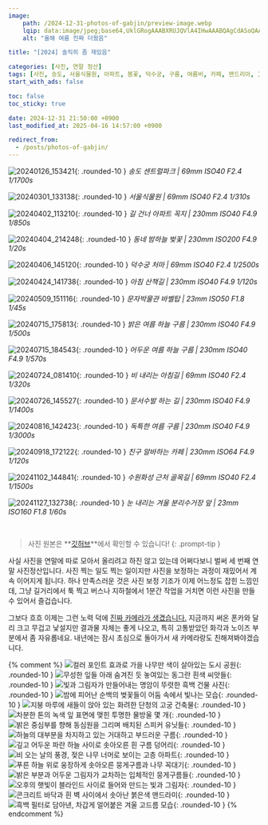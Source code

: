 ```yaml
---
image:
    path: /2024-12-31-photos-of-gabjin/preview-image.webp
    lqip: data:image/jpeg;base64,UklGRogAAABXRUJQVlA4IHwAAABQAgCdASoQAAgAAUAmJZgCdLoAEJEXQXspxpAAzj9wQghm4b3bbMOeM5+uLV8L7uZTzl5EZq2BXD9cl2GiCcEXLsAKr4eYgp1dn+ft8Z3raNVewBX/iIuoBhL9jGqUYhS5L5T2X1GIKpNt6Qu+vrbTgQ9lMeGbwOlk4AAA
    alt: "올해 여름 진짜 더웠음"

title: "[2024] 솔직히 좀 재밌음"

categories: [사진, 연말 정산]
tags: [사진, 송도, 서울식물원, 아파트, 봄꽃, 덕수궁, 구름, 여름비, 카페, 맨드리아, 고드름]
start_with_ads: false

toc: false
toc_sticky: true

date: 2024-12-31 21:50:00 +0900
last_modified_at: 2025-04-16 14:57:00 +0900

redirect_from:
  - /posts/photos-of-gabjin/
---
```


![20240126_153421](/photo/20240126_153421.webp){: .rounded-10 }
*송도 센트럴파크 | 69mm ISO40 F2.4 1/1700s*

![20240301_133138](/photo/20240301_133138.webp){: .rounded-10 }
*서울식물원 | 69mm ISO40 F2.4 1/310s*

![20240402_113210](/photo/20240402_113210.webp){: .rounded-10 }
*길 건너 아파트 꼭지 | 230mm ISO40 F4.9 1/850s*

![20240404_214248](/photo/20240404_214248.webp){: .rounded-10 }
*동네 밤하늘 벚꽃 | 230mm ISO200 F4.9 1/20s*

![20240406_145120](/photo/20240406_145120.webp){: .rounded-10 }
*덕수궁 처마 | 69mm ISO40 F2.4 1/2500s*

![20240424_141738](/photo/20240424_141738.webp){: .rounded-10 }
*아침 산책길 | 230mm ISO40 F4.9 1/120s*

![20240509_151116](/photo/20240509_151116.webp){: .rounded-10 }
*문자박물관 바벨탑 | 23mm ISO50 F1.8 1/45s*

![20240715_175813](/photo/20240715_175813.webp){: .rounded-10 }
*밝은 여름 하늘 구름 | 230mm ISO40 F4.9 1/500s*

![20240715_184543](/photo/20240715_184543.webp){: .rounded-10 }
*어두운 여름 하늘 구름 | 230mm ISO40 F4.9 1/570s*

![20240724_081410](/photo/20240724_081410.webp){: .rounded-10 }
*비 내리는 아침길 | 69mm ISO40 F2.4 1/320s*

![20240726_145527](/photo/20240726_145527.webp){: .rounded-10 }
*문서수발 하는 길 | 230mm ISO40 F4.9 1/1400s*

![20240816_142423](/photo/20240816_142423.webp){: .rounded-10 }
*독특한 여름 구름 | 230mm ISO40 F4.9 1/3000s*

![20240918_172122](/photo/20240918_172122.webp){: .rounded-10 }
*친구 알바하는 카페 | 230mm ISO64 F4.9 1/120s*

![20241102_144841](/photo/20241102_144841.webp){: .rounded-10 }
*수원화성 근처 골목길 | 69mm ISO40 F2.4 1/1500s*

![20241127_132738](/photo/20241127_132738.webp){: .rounded-10 }
*눈 내리는 겨울 분리수거장 앞 | 23mm ISO160 F1.8 1/60s*

<br>

> 사진 원본은 **[깃허브](https://github.com/hyngng/hyngng.github.io.resources/tree/master/photo/2024)**에서 확인할 수 있습니다!
{: .prompt-tip }

사실 사진을 연말에 따로 모아서 올리려고 하진 않고 있는데 어쩌다보니 벌써 세 번째 연말 사진정산입니다. 사진 찍는 일도 찍는 일이지만 사진을 보정하는 과정이 재밌어서 계속 이어지게 됩니다. 하나 만족스러운 것은 사진 보정 기조가 이제 어느정도 잡힌 느낌인데, 그냥 길거리에서 툭 찍고 버스나 지하철에서 1분간 작업을 거치면 이런 사진을 만들 수 있어서 즐겁습니다.

그보다 흐흐 이제는 그런 노력 덕에 [진짜 카메라가 생겼습니다.](https://hyngng.github.io/posts/sony-a7c-review/) 지금까지 써온 폰카와 달리 크고 무겁고 낯설지만 결과물 자체는 좋게 나오고, 특히 고통받았던 화각과 노이즈 부분에서 좀 자유롭네요. 내년에는 잠시 초심으로 돌아가서 새 카메라랑도 친해져봐야겠습니다.

{% comment %}
![컬러 포인트 효과로 가을 나무만 색이 살아있는 도시 공원](/photo/20240126_153421.webp){: .rounded-10 }
![무성한 잎들 아래 숨겨진 듯 놓여있는 동그란 흰색 씨앗들](/photo/20240301_133138.webp){: .rounded-10 }
![빛과 그림자가 만들어내는 명암이 뚜렷한 흑백 건물 사진](/photo/20240402_113210.webp){: .rounded-10 }
![밤에 피어난 순백의 벚꽃들이 어둠 속에서 빛나는 모습](/photo/20240404_214248.webp){: .rounded-10 }
![지붕 마루에 새들이 앉아 있는 화려한 단청의 고궁 건축물](/photo/20240406_145120.webp){: .rounded-10 }
![차분한 톤의 녹색 잎 표면에 맺힌 투명한 물방울 몇 개](/photo/20240424_141738.webp){: .rounded-10 }
![밝은 중심부를 향해 동심원을 그리며 배치된 스피커 유닛들](/photo/20240509_151116.webp){: .rounded-10 }
![하늘의 대부분을 차지하고 있는 거대하고 부드러운 구름](/photo/20240715_175813.webp){: .rounded-10 }
![깊고 어두운 파란 하늘 사이로 솟아오른 흰 구름 덩어리](/photo/20240715_184543.webp){: .rounded-10 }
![비 오는 날의 풍경, 젖은 나무 너머로 보이는 고층 아파트](/photo/20240724_081410.webp){: .rounded-10 }
![푸른 하늘 위로 웅장하게 솟아오른 뭉게구름과 나무 꼭대기](/photo/20240726_145527.webp){: .rounded-10 }
![밝은 부분과 어두운 그림자가 교차하는 입체적인 뭉게구름들](/photo/20240816_142423.webp){: .rounded-10 }
![오후의 햇빛이 블라인드 사이로 들어와 만드는 빛과 그림자](/photo/20240918_172122.webp){: .rounded-10 }
![콘크리트 바닥과 흰 벽 사이에서 솟아난 붉은색 맨드라미](/photo/20241102_144841.webp){: .rounded-10 }
![흑백 필터로 담아낸, 차갑게 얼어붙은 겨울 고드름 모습](/photo/20241127_132738.webp){: .rounded-10 }
{% endcomment %}